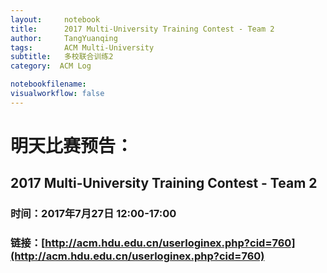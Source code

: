 ```yaml
---
layout:     notebook
title:      2017 Multi-University Training Contest - Team 2
author:     TangYuanqing
tags: 		ACM Multi-University
subtitle:   多校联合训练2
category:  ACM Log

notebookfilename:
visualworkflow: false
---
```



# 明天比赛预告：
## 2017 Multi-University Training Contest - Team 2
### 时间：2017年7月27日 12:00-17:00
### 链接：[http://acm.hdu.edu.cn/userloginex.php?cid=760](http://acm.hdu.edu.cn/userloginex.php?cid=760)
